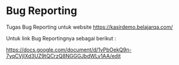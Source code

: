 # Bug Reporting

Tugas Bug Reporting untuk website https://kasirdemo.belajarqa.com/

Untuk link Bug Reportingnya sebagai berikut :

https://docs.google.com/document/d/1vPbOekQ9n-7yqCVjIXd3UZ9tQCrzQ8NGGGJbdWLv1AA/edit
